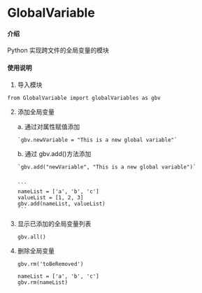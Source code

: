 # GlobalVariable

#### 介绍
Python 实现跨文件的全局变量的模块


#### 使用说明




1.  导入模块

```
from GlobalVariable import globalVariables as gbv
```

2.  添加全局变量

    a.  通过对属性赋值添加

        `gbv.newVariable = "This is a new global variable"`

    b.  通过 gbv.add()方法添加

        `gbv.add("newVariable", "This is a new global variable")`

        
        ```
        nameList = ['a', 'b', 'c']
        valueList = [1, 2, 3]
        gbv.add(nameList, valueList)
        ```

3.  显示已添加的全局变量列表
    
    `gbv.all()`


4.  删除全局变量

    `gbv.rm('toBeRemoved')`


    ```
    nameList = ['a', 'b', 'c']
    gbv.rm(nameList)
    ```    
